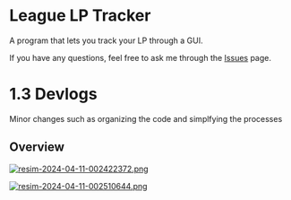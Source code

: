 # League LP Tracker
A program that lets you track your LP through a GUI.

If you have any questions, feel free to ask me through the [Issues](https://github.com/Zgn75/League-LP-Tracker/issues) page.

# 1.3 Devlogs

Minor changes such as organizing the code and simplfying the processes

## Overview

[![resim-2024-04-11-002422372.png](https://i.postimg.cc/L8bDD4P2/resim-2024-04-11-002422372.png)](https://postimg.cc/w1DDTpFG)

[![resim-2024-04-11-002510644.png](https://i.postimg.cc/tTtFK9s1/resim-2024-04-11-002510644.png)](https://postimg.cc/34Nyp5C7)